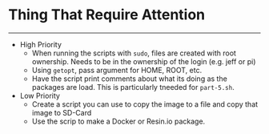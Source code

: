 <!--
Maintainer:   jeffskinnerbox@yahoo.com / www.jeffskinnerbox.me
Version:      0.2
-->

# Thing That Require Attention

-----

* High Priority
    * When running the scripts with `sudo`, files are created with root ownership.  Needs to be in the ownership of the login (e.g. jeff or pi)
    * Using `getopt`, pass argument for HOME, ROOT, etc.
    * Have the script print comments about what its doing as the packages are load.  This is particularly tneeded for `part-5.sh`.
* Low Priority
    * Create a script you can use to copy the image to a file and copy that image to SD-Card
    * Use the scrip to make a Docker or Resin.io package.
